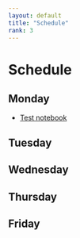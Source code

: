 ```yaml
---
layout: default
title: "Schedule"
rank: 3
---
```

# Schedule

## Monday

* [Test notebook](notebook_pages/test.ipynb/)

## Tuesday

## Wednesday

## Thursday

## Friday
